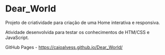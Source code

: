 # Dear_World

Projeto de criatividade para criação de uma Home interativa e responsiva.

Atividade desenvolvida para testar os conhecimentos de HTM/CSS e JavaScript.

GitHub Pages - https://caioalvess.github.io/Dear_World/
